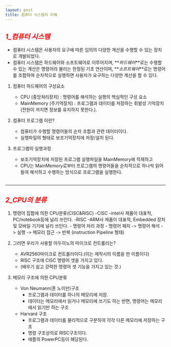 ```yaml
---
layout: post
title: 컴퓨터 시스템의 이해
---
```

## **_<span style="color:red"> 1_컴퓨터 시스템 </span>_**
- 컴퓨터 시스템은 사용자의 요구에 따른 임의의 다양한 계산을 수행할 수 있는 장치로 개발되었다.
- 컴퓨터 시스템은 하드웨어와 소프트웨어로 이루어지며, **_하드웨어_**로는 수행할 수 있는 계산은 명령어라 불리는 한정된 기초 연산이며, **_소프트웨어_**로는 명령어를 조합하여 순차적으로 실행하면 사용자가 요구하는 다양한 계산을 할 수 있다.

1. 컴퓨터 하드웨어의 구성요소
    - CPU (중앙처리장치) : 명령어를 해석하는 실행의 핵심적인 구성 요소
    - MainMemory (주기억장치) : 프로그램과 데이터를 저장하는 휘발성 기억장치(전원이 꺼지면 정보를 유지하지 못한다.).

1. 컴퓨터 프로그램 이란?
    - 컴퓨터가 수행할 명령어들의 순차 조합과 관련 데이터이다.
    - 실행파일의 형태로 보조기억장치에 저장/설치 된다.

1. 프로그램의 실행과정
    - 보조기억장치에 저장된 프로그램 실행파일을 MainMemory에 적재하고
    - CPU는 MainMemory로부터 프로그램의 명령어들을 순차적으로 하나씩 읽어 들여 해석하고 수행하는 방식으로 프로그램을 실행한다. <br/><br/>

---
## **_<span style="color:red"> 2_CPU의 분류 </span>_**
1. 명령어 집합에 의한 CPU분류(CISC&RISC)
    -CISC 
        -intel사 제품이 대표적, PC/notebook등에 널리 쓰인다.
    -RISC 
        -ARM사 제품이 대표적, Embedded 장치및 모바일 기기에 널리 쓰인다.
        - 명령어 처리 과정 
            - 명령어 패치 -> 명령어 해석 -> 실행 -> 메모리 접근 -> 반복 (instruction Pipeline 형태)
1. 그러면 우리가 사용할 아두이노의 마이크로 컨트롤러는?
    - AVR2560마이크로 컨트롤러이다.(이는 제작사의 이름을 딴 이름이다)
    - RISC 구조에 CISC 명령어 셋을 가지고 있다.
    - (배우기 쉽고 강력한 명령어 셋 기능을 가지고 있는 것.)

1. 메모리 구조에 의한 CPU분류
    - Von Neumann(폰 노이만)구조
        - 프로그램과 데이터를 하나의 메모리에 저장.
        - 데이터는 메모리에서 읽거나 메모리에 쓰기도 하는 반면, 명령어는 메모리에서 읽기만 하는 구조
    - Harvard 구조
        - 프로그램과 데이터를 물리적으로 구분하여 각각 다른 메모리에 저장하는 구조
        - 명령 구조상의로 RISC구조이다.
        - 애플의 PowerPC등이 해당된다.